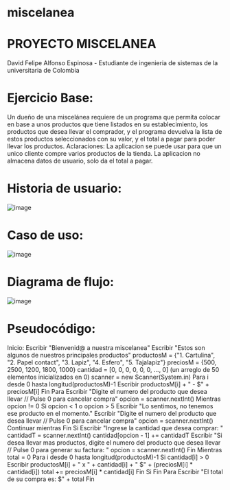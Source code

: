 # miscelanea
# PROYECTO MISCELANEA 
 David Felipe Alfonso Espinosa - Estudiante de ingenieria de sistemas de la universitaria de Colombia

# Ejercicio Base:
Un dueño de una miscelánea requiere de un programa que permita colocar en base a unos productos que tiene listados en su establecimiento, los productos que desea llevar el comprador, y el programa devuelva la lista de estos productos seleccionados con su valor, y el total a pagar para poder llevar los productos. 
Aclaraciones:
La aplicacion se puede usar para que un unico cliente compre varios productos de la tienda.
La aplicacion no almacena datos de usuario, solo da el total a pagar.

# Historia de usuario:
![image](https://github.com/DavidAlf09/miscelanea/assets/133126275/480bcd97-2dee-4cac-a3df-87ea8a9b43f9)

# Caso de uso:
![image](https://github.com/DavidAlf09/miscelanea/assets/133126275/61237a80-a0f0-40d2-9d97-9d67db0eec83)


# Diagrama de flujo:


![image](https://github.com/DavidAlf09/miscelanea/assets/133126275/28697c67-a7e9-4fbb-94ff-792c9330b63b)

# Pseudocódigo:
Inicio:
Escribir "Bienvenid@ a nuestra miscelanea"
Escribir "Estos son algunos de nuestros principales productos"
productosM = {"1. Cartulina", "2. Papel contact", "3. Lapiz", "4. Esfero", "5. Tajalapiz"}
preciosM = {500, 2500, 1200, 1800, 1000}
cantidad = [0, 0, 0, 0, 0, 0, ..., 0] (un arreglo de 50 elementos inicializados en 0)
scanner = new Scanner(System.in)
Para i desde 0 hasta longitud(productosM)-1
   Escribir productosM[i] + " - $" + preciosM[i]
Fin Para
Escribir "Digite el numero del producto que desea llevar // Pulse 0 para cancelar compra"
opcion = scanner.nextInt()
Mientras opcion != 0
Si opcion < 1 o opcion > 5
 Escribir "Lo sentimos, no tenemos ese producto en el momento."
 Escribir "Digite el numero del producto que desea llevar // Pulse 0 para cancelar compra"
 opcion = scanner.nextInt()
 Continuar mientras
Fin Si
Escribir "Ingrese la cantidad que desea comprar: "
cantidadT = scanner.nextInt()
cantidad[opcion - 1] += cantidadT
Escribir "Si desea llevar mas productos, digite el numero del producto que desea llevar // Pulse 0 para generar su factura: "
opcion = scanner.nextInt()
Fin Mientras
total = 0
Para i desde 0 hasta longitud(productosM)-1
 Si cantidad[i] > 0
  Escribir productosM[i] + " x " + cantidad[i] + "  $" + (preciosM[i] * cantidad[i])
  total += preciosM[i] * cantidad[i]
  Fin Si
 Fin Para
Escribir "El total de su compra es: $" + total
Fin
